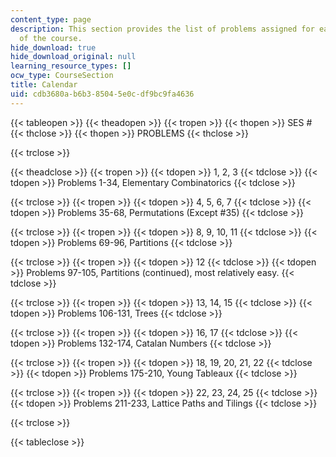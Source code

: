 ```yaml
---
content_type: page
description: This section provides the list of problems assigned for each session
  of the course.
hide_download: true
hide_download_original: null
learning_resource_types: []
ocw_type: CourseSection
title: Calendar
uid: cdb3680a-b6b3-8504-5e0c-df9bc9fa4636
---
```


{{< tableopen >}}
{{< theadopen >}}
{{< tropen >}}
{{< thopen >}}
SES #
{{< thclose >}}
{{< thopen >}}
PROBLEMS
{{< thclose >}}

{{< trclose >}}

{{< theadclose >}}
{{< tropen >}}
{{< tdopen >}}
1, 2, 3
{{< tdclose >}}
{{< tdopen >}}
Problems 1-34, Elementary Combinatorics
{{< tdclose >}}

{{< trclose >}}
{{< tropen >}}
{{< tdopen >}}
4, 5, 6, 7
{{< tdclose >}}
{{< tdopen >}}
Problems 35-68, Permutations (Except #35)
{{< tdclose >}}

{{< trclose >}}
{{< tropen >}}
{{< tdopen >}}
8, 9, 10, 11
{{< tdclose >}}
{{< tdopen >}}
Problems 69-96, Partitions
{{< tdclose >}}

{{< trclose >}}
{{< tropen >}}
{{< tdopen >}}
12
{{< tdclose >}}
{{< tdopen >}}
Problems 97-105, Partitions (continued), most relatively easy.
{{< tdclose >}}

{{< trclose >}}
{{< tropen >}}
{{< tdopen >}}
13, 14, 15
{{< tdclose >}}
{{< tdopen >}}
Problems 106-131, Trees
{{< tdclose >}}

{{< trclose >}}
{{< tropen >}}
{{< tdopen >}}
16, 17
{{< tdclose >}}
{{< tdopen >}}
Problems 132-174, Catalan Numbers
{{< tdclose >}}

{{< trclose >}}
{{< tropen >}}
{{< tdopen >}}
18, 19, 20, 21, 22
{{< tdclose >}}
{{< tdopen >}}
Problems 175-210, Young Tableaux
{{< tdclose >}}

{{< trclose >}}
{{< tropen >}}
{{< tdopen >}}
22, 23, 24, 25
{{< tdclose >}}
{{< tdopen >}}
Problems 211-233, Lattice Paths and Tilings
{{< tdclose >}}

{{< trclose >}}

{{< tableclose >}}